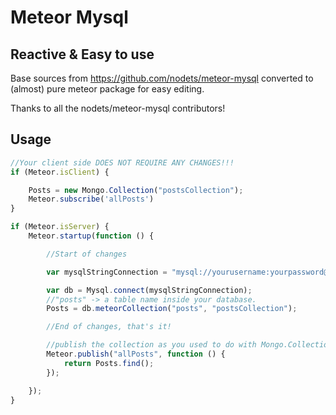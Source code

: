 # Meteor Mysql
## Reactive &amp; Easy to use

Base sources from https://github.com/nodets/meteor-mysql converted to (almost) pure meteor package for easy editing.

Thanks to all the nodets/meteor-mysql contributors!

## Usage

```js
//Your client side DOES NOT REQUIRE ANY CHANGES!!!
if (Meteor.isClient) {

    Posts = new Mongo.Collection("postsCollection");
    Meteor.subscribe('allPosts')
}

if (Meteor.isServer) {
    Meteor.startup(function () {

        //Start of changes

        var mysqlStringConnection = "mysql://yourusername:yourpassword@127.0.0.1/yourdatabase? debug=false&charset=utf8";

        var db = Mysql.connect(mysqlStringConnection);
        //"posts" -> a table name inside your database.
        Posts = db.meteorCollection("posts", "postsCollection");

        //End of changes, that's it!

        //publish the collection as you used to do with Mongo.Collection
        Meteor.publish("allPosts", function () {
            return Posts.find();
        });

    });
}

```